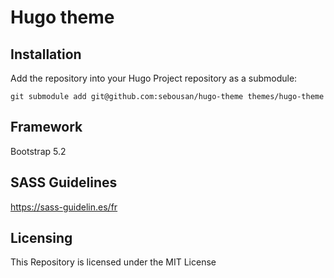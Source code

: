 # Hugo theme

## Installation 
Add the repository into your Hugo Project repository as a submodule:
```
git submodule add git@github.com:sebousan/hugo-theme themes/hugo-theme
```

## Framework
Bootstrap 5.2

## SASS Guidelines
https://sass-guidelin.es/fr


## Licensing
This Repository is licensed under the MIT License
